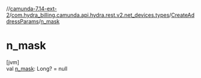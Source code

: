 //[camunda-7.14-ext-2](../../../index.md)/[com.hydra_billing.camunda.api.hydra.rest.v2.net_devices.types](../index.md)/[CreateAddressParams](index.md)/[n_mask](n_mask.md)

# n_mask

[jvm]\
val [n_mask](n_mask.md): Long? = null
